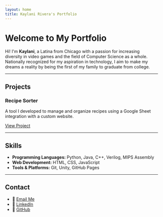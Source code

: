 ```yaml
---
layout: home
title: Kaylani Rivera's Portfolio
---
```


# Welcome to My Portfolio

Hi! I'm **Kaylani**, a Latina from Chicago with a passion for increasing diversity in video games and the field of Computer Science as a whole. Nationally recognized for my aspiration in technology, I aim to make my dreams a reality by being the first of my family to graduate from college. 

---

## Projects

### Recipe Sorter
A tool I developed to manage and organize recipes using a Google Sheet integration with a custom website.

[View Project](#)

---

## Skills

- **Programming Languages:** Python, Java, C++, Verilog, MIPS Assembly
- **Web Development:** HTML, CSS, JavaScript
- **Tools & Platforms:** Git, Unity, GitHub Pages

---

## Contact

- 📧 [Email Me](mailto:your-email@example.com)
- 💼 [LinkedIn](https://linkedin.com/in/your-profile)
- 🐙 [GitHub](https://github.com/your-username)
